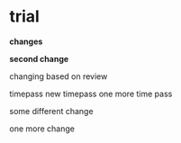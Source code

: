 # trial

**changes**

**second change**

changing based on review

timepass
new timepass
one more time pass

some different change

one more change
